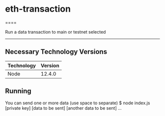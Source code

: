 # eth-transaction
====

Run a data transaction to main or testnet selected

- - - - 

## Necessary Technology Versions

Technology  | Version
------------- | -------------
Node  | 12.4.0

## Running

You can send one or more data (use space to separate)
    $ node index.js [private key] [data to be sent] [another data to be sent] ...